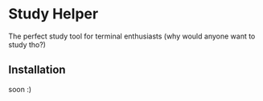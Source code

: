# Study Helper
The perfect study tool for terminal enthusiasts (why would anyone want to study tho?)

## Installation
soon :)
